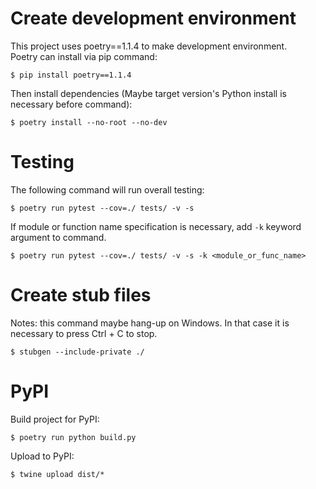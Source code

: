 # Create development environment

This project uses poetry==1.1.4 to make development environment.  
Poetry can install via pip command:

```
$ pip install poetry==1.1.4
```

Then install dependencies (Maybe target version's Python install is necessary before command):

```
$ poetry install --no-root --no-dev
```

# Testing

The following command will run overall testing:

```
$ poetry run pytest --cov=./ tests/ -v -s
```

If module or function name specification is necessary, add `-k` keyword argument to command.

```
$ poetry run pytest --cov=./ tests/ -v -s -k <module_or_func_name>
```

# Create stub files

Notes: this command maybe hang-up on Windows. In that case it is necessary to press Ctrl + C to stop.

```
$ stubgen --include-private ./
```

# PyPI

Build project for PyPI:

```
$ poetry run python build.py
```

Upload to PyPI:

```
$ twine upload dist/*
```


